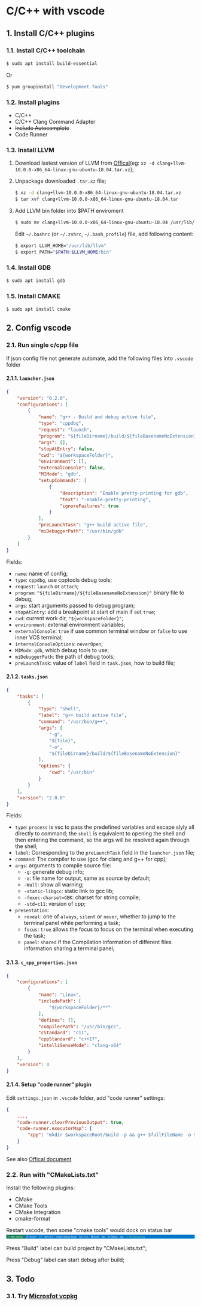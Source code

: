# C/C++ with vscode

## 1. Install C/C++ plugins

### 1.1. Install C/C++ toolchain

```bash
$ sudo apt install build-essential
```

Or

```bash
$ yum groupinstall "Development Tools"
```

### 1.2. Install plugins

- C/C++
- C/C++ Clang Command Adapter
- ~~Include Autocomplete~~
- Code Runner

### 1.3. Install LLVM

1. Download lastest version of LLVM from [Offical](https://releases.llvm.org/download.html)(eg: `xz -d clang+llvm-10.0.0-x86_64-linux-gnu-ubuntu-18.04.tar.xz`);

2. Unpackage downloaded `.tar.xz` file;

   ```bash
   $ xz -d clang+llvm-10.0.0-x86_64-linux-gnu-ubuntu-18.04.tar.xz
   $ tar xvf clang+llvm-10.0.0-x86_64-linux-gnu-ubuntu-18.04.tar
   ```

3. Add LLVM bin folder into $PATH enviroment

   ```bash
   $ sudo mv clang+llvm-10.0.0-x86_64-linux-gnu-ubuntu-18.04 /usr/lib/llvm
   ```

   Edit `~/.bashrc` (or `~/.zshrc`, `~/.bash_profile`) file, add following content:

   ```bash
   $ export LLVM_HOME="/usr/lib/llvm"
   $ export PATH="$PATH:$LLVM_HOME/bin"
   ```

### 1.4. Install GDB

```bash
$ sudo apt install gdb
```

### 1.5. Install CMAKE

```bash
$ sudo apt install cmake
```

## 2. Config vscode

### 2.1. Run single c/cpp file

If json config file not generate automate, add the following files into `.vscode` folder

#### 2.1.1. `launcher.json`

```json
{
    "version": "0.2.0",
    "configurations": [
        {
            "name": "g++ - Build and debug active file",
            "type": "cppdbg",
            "request": "launch",
            "program": "${fileDirname}/build/${fileBasenameNoExtension}",
            "args": [],
            "stopAtEntry": false,
            "cwd": "${workspaceFolder}",
            "environment": [],
            "externalConsole": false,
            "MIMode": "gdb",
            "setupCommands": [
                {
                    "description": "Enable pretty-printing for gdb",
                    "text": "-enable-pretty-printing",
                    "ignoreFailures": true
                }
            ],
            "preLaunchTask": "g++ build active file",
            "miDebuggerPath": "/usr/bin/gdb"
        }
    ]
}
```

Fields:

- `name`: name of config;
- `type`: `cppdbg`, use cpptools debug tools;
- `request`: `launch` or `attach`;
- `program`: `"${fileDirname}/${fileBasenameNoExtension}"` binary file to debug;
- `args`: start arguments passed to debug program;
- `stopAtEntry`: add a breakpoint at start of main if set `true`;
- `cwd`: current work dir, `"${workspaceFolder}"`;
- `environment`: external environment variables;
- `externalConsole`: `true` if use common terminal window or `false` to use inner VCS terminal;
- `internalConsoleOptions`: `neverOpen`;
- `MIMode`: `gdb`, which debug tools to use;
- `miDebuggerPath`: the path of debug tools;
- `preLaunchTask`: value of `label` field in `task.json`, how to build file;

#### 2.1.2. `tasks.json`

```json
{
    "tasks": [
        {
            "type": "shell",
            "label": "g++ build active file",
            "command": "/usr/bin/g++",
            "args": [
                "-g",
                "${file}",
                "-o",
                "${fileDirname}/build/${fileBasenameNoExtension}"
            ],
            "options": {
                "cwd": "/usr/bin"
            }
        }
    ],
    "version": "2.0.0"
}
```

Fields:

- `type`: `process` is vsc to pass the predefined variables and escape slyly all directly to command; the `shell` is equivalent to opening the shell and then entering the command, so the args will be resolved again through the shell;
- `label`: Corresponding to the `preLaunchTask` field in the `launcher.json` file;
- `command`: The compiler to use (gcc for clang and g++ for cpp);
- `args`: arguments to compile source file:
  - `-g`: generate debug info;
  - `-o`: file name for output, same as source by default;
  - `-Wall`: show all warning;
  - `-static-libgcc`: static link to gcc lib;
  - `-fexec-charset=GBK`: charset for string compile;
  - `-std=c11`: version of cpp;
- `presentation`:
  - `reveal`: one of `always`, `silent` or `never`, whether to jump to the terminal panel while performing a task;
  - `focus`: `true` allows the focus to focus on the terminal when executing the task;
  - `panel`: `shared` if the Compilation information of different files information sharing a terminal panel;

#### 2.1.3. `c_cpp_properties.json`

```json
{
    "configurations": [
        {
            "name": "Linux",
            "includePath": [
                "${workspaceFolder}/**"
            ],
            "defines": [],
            "compilerPath": "/usr/bin/gcc",
            "cStandard": "c11",
            "cppStandard": "c++17",
            "intelliSenseMode": "clang-x64"
        }
    ],
    "version": 4
}
```

#### 2.1.4. Setup "code runner" plugin

Edit `settings.json` in `.vscode` folder, add "code runner" settings:

```json
{
    ...,
    "code-runner.clearPreviousOutput": true,
    "code-runner.executorMap": {
        "cpp": "mkdir $workspaceRoot/build -p && g++ $fullFileName -o $workspaceRoot/build/$fileNameWithoutExt && $workspaceRoot/build/$fileNameWithoutExt"
    }
}
```

See also [Offical document](https://github.com/formulahendry/vscode-code-runner/blob/master/README.md)


### 2.2. Run with "CMakeLists.txt"

Install the following plugins:
- CMake
- CMake Tools
- CMake Integration
- cmake-format

Restart vscode, then some "cmake tools" would dock on status bar
![vscode-status-bar](./assets/vscode-status-bar.png)

Press "Build" label can build project by "CMakeLists.txt";

Press "Debug" label can start debug after build;



## 3. Todo

### 3.1. Try [Microsfot vcpkg](https://github.com/Microsoft/vcpkg)
